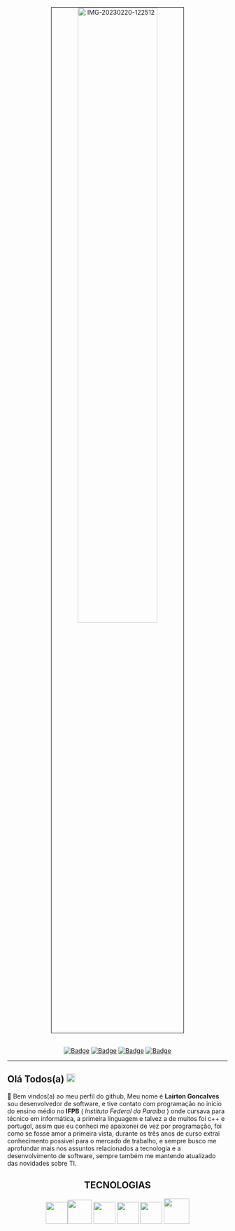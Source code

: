<div align="center">
<img  src="https://i.ibb.co/6H7KMCV/IMG-20230220-122512.jpg" alt="IMG-20230220-122512" border="1" width="60%">
</div>
  
<div align="center">
  <br>
  
[![Badge](https://img.shields.io/static/v1?label=Youtube&message=Canal&color=red&style=for-the-badge&logo=YOUTUBE)](https://www.youtube.com/@kall_oficial)   [![Badge](https://img.shields.io/static/v1?label=Linkedin&message=Perfil&color=yellow&style=for-the-badge&logo=LINKEDIN)](https://www.linkedin.com/in/lairton-goncalves-dev) 
[![Badge](https://img.shields.io/static/v1?label=Google&message=Desenvolvedor&color=greem&style=for-the-badge&logo=GOOGLE)](https://g.dev/LairtonGoncalves)
  [![Badge](https://img.shields.io/static/v1?label=Twitter&message=Perfil&color=violet&style=for-the-badge&logo=GOOGLE)](https://www.twitter.com/LairtonGoncal)
  
</div>

<hr>
<h2>Olá Todos(a) <img src="https://media.giphy.com/media/BXjqytvu9bKzCUHdzz/giphy.gif" width="20"></h2>

🎉 Bem vindos(a) ao meu perfil do github, Meu nome é **Lairton Goncalves** sou desenvolvedor de software, e tive contato com programação no inicio do ensino médio no **IFPB** ( _Instituto Federal da Paraíba_ ) onde cursava para técnico em informática, a primeira linguagem e talvez a de muitos foi c++ e portugol, assim que eu conheci me apaixonei de vez por programação, foi como se fosse amor a primeira vista, durante os três anos de curso extrai conhecimento possivel para o mercado de trabalho, e sempre busco me aprofundar mais nos assuntos relacionados a tecnologia e a desenvolvimento de software, sempre também me mantendo atualizado das novidades sobre TI. 

<h2 align="center">TECNOLOGIAS</h1>
<div align="center">
  
<img src="https://logospng.org/download/html-5/logo-html-5-2048.png" width="50"><img src="https://cdn.freebiesupply.com/logos/large/2x/css3-logo-png-transparent.png" width="55"> <img src="https://logonoid.com/images/sass-logo.png" width="50"> <img src="https://th.bing.com/th/id/R.d42672d4d185739d26257ed5c653c740?rik=dvh0VB%2fEWz20hQ&riu=http%3a%2f%2fpluspng.com%2fimg-png%2fnodejs-logo-png-nice-images-collection-node-js-desktop-wallpapers-370.png&ehk=bMmyN3n62enzXql6L4A5EzHc90tJxK%2bKcr6GMACTfRk%3d&risl=&pid=ImgRaw&r=0" width="50"> <img src="https://th.bing.com/th/id/R.adbac78231c9a2ff5c21aaa32dd4e1e4?rik=jWTUkOKwKIk7jg&riu=http%3a%2f%2flofrev.net%2fwp-content%2fphotos%2f2017%2f05%2fphp_emblem.png&ehk=gbX0plW%2fbqAeSR4cWmkL44R%2bUWxCpG3CL%2b2V4KHQlpQ%3d&risl=&pid=ImgRaw&r=0" width="50">  <img src="https://logospng.org/download/electron/electron-1024.png" width="58">
  
</div>
